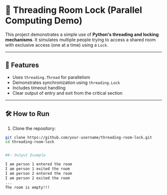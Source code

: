 # 🧵 Threading Room Lock (Parallel Computing Demo)

This project demonstrates a simple use of **Python's threading and locking mechanisms**. It simulates multiple people trying to access a shared room with exclusive access (one at a time) using a `Lock`.

---

## 🚀 Features

- Uses `threading.Thread` for parallelism
- Demonstrates synchronization using `threading.Lock`
- Includes timeout handling
- Clear output of entry and exit from the critical section

---

## 🛠️ How to Run

1. Clone the repository:
```bash
git clone https://github.com/your-username/threading-room-lock.git
cd threading-room-lock


##💡 Output Example

I am person 1 entered the room
I am person 1 exited the room
I am person 2 entered the room
I am person 2 exited the room
...
The room is empty!!!
